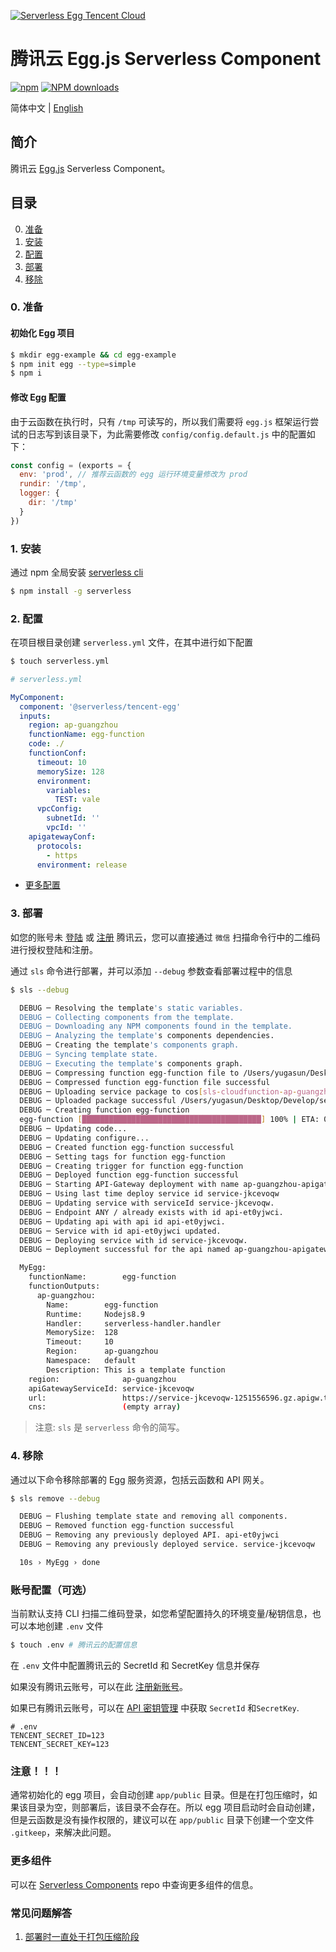 [![Serverless Egg Tencent Cloud](https://img.serverlesscloud.cn/20191226/1577361751088-egg_width.png)](http://serverless.com)

# 腾讯云 Egg.js Serverless Component

[![npm](https://img.shields.io/npm/v/%40serverless%2Ftencent-egg)](http://www.npmtrends.com/%40serverless%2Ftencent-egg)
[![NPM downloads](http://img.shields.io/npm/dm/%40serverless%2Ftencent-egg.svg?style=flat-square)](http://www.npmtrends.com/%40serverless%2Ftencent-egg)

简体中文 | [English](https://github.com/serverless-components/tencent-egg/blob/master/README.en.md)

## 简介

腾讯云 [Egg.js](https://github.com/eggjs/egg) Serverless Component。

## 目录

0. [准备](#0-准备)
1. [安装](#1-安装)
1. [配置](#2-配置)
1. [部署](#3-部署)
1. [移除](#4-移除)

### 0. 准备

#### 初始化 Egg 项目

```bash
$ mkdir egg-example && cd egg-example
$ npm init egg --type=simple
$ npm i
```

#### 修改 Egg 配置

由于云函数在执行时，只有 `/tmp` 可读写的，所以我们需要将 `egg.js` 框架运行尝试的日志写到该目录下，为此需要修改 `config/config.default.js` 中的配置如下：

```js
const config = (exports = {
  env: 'prod', // 推荐云函数的 egg 运行环境变量修改为 prod
  rundir: '/tmp',
  logger: {
    dir: '/tmp'
  }
})
```

### 1. 安装

通过 npm 全局安装 [serverless cli](https://github.com/serverless/serverless)

```bash
$ npm install -g serverless
```

### 2. 配置

在项目根目录创建 `serverless.yml` 文件，在其中进行如下配置

```bash
$ touch serverless.yml
```

```yml
# serverless.yml

MyComponent:
  component: '@serverless/tencent-egg'
  inputs:
    region: ap-guangzhou
    functionName: egg-function
    code: ./
    functionConf:
      timeout: 10
      memorySize: 128
      environment:
        variables:
          TEST: vale
      vpcConfig:
        subnetId: ''
        vpcId: ''
    apigatewayConf:
      protocols:
        - https
      environment: release
```

- [更多配置](https://github.com/serverless-components/tencent-egg/tree/master/docs/configure.md)

### 3. 部署

如您的账号未 [登陆](https://cloud.tencent.com/login) 或 [注册](https://cloud.tencent.com/register) 腾讯云，您可以直接通过 `微信` 扫描命令行中的二维码进行授权登陆和注册。

通过 `sls` 命令进行部署，并可以添加 `--debug` 参数查看部署过程中的信息

```bash
$ sls --debug

  DEBUG ─ Resolving the template's static variables.
  DEBUG ─ Collecting components from the template.
  DEBUG ─ Downloading any NPM components found in the template.
  DEBUG ─ Analyzing the template's components dependencies.
  DEBUG ─ Creating the template's components graph.
  DEBUG ─ Syncing template state.
  DEBUG ─ Executing the template's components graph.
  DEBUG ─ Compressing function egg-function file to /Users/yugasun/Desktop/Develop/serverless/tencent-egg/example/.serverless/egg-function.zip.
  DEBUG ─ Compressed function egg-function file successful
  DEBUG ─ Uploading service package to cos[sls-cloudfunction-ap-guangzhou-code]. sls-cloudfunction-default-egg-function-1584348537.zip
  DEBUG ─ Uploaded package successful /Users/yugasun/Desktop/Develop/serverless/tencent-egg/example/.serverless/egg-function.zip
  DEBUG ─ Creating function egg-function
  egg-function [████████████████████████████████████████] 100% | ETA: 0s | Speed: 4422.09k/s
  DEBUG ─ Updating code...
  DEBUG ─ Updating configure...
  DEBUG ─ Created function egg-function successful
  DEBUG ─ Setting tags for function egg-function
  DEBUG ─ Creating trigger for function egg-function
  DEBUG ─ Deployed function egg-function successful
  DEBUG ─ Starting API-Gateway deployment with name ap-guangzhou-apigateway in the ap-guangzhou region
  DEBUG ─ Using last time deploy service id service-jkcevoqw
  DEBUG ─ Updating service with serviceId service-jkcevoqw.
  DEBUG ─ Endpoint ANY / already exists with id api-et0yjwci.
  DEBUG ─ Updating api with api id api-et0yjwci.
  DEBUG ─ Service with id api-et0yjwci updated.
  DEBUG ─ Deploying service with id service-jkcevoqw.
  DEBUG ─ Deployment successful for the api named ap-guangzhou-apigateway in the ap-guangzhou region.

  MyEgg:
    functionName:        egg-function
    functionOutputs:
      ap-guangzhou:
        Name:        egg-function
        Runtime:     Nodejs8.9
        Handler:     serverless-handler.handler
        MemorySize:  128
        Timeout:     10
        Region:      ap-guangzhou
        Namespace:   default
        Description: This is a template function
    region:              ap-guangzhou
    apiGatewayServiceId: service-jkcevoqw
    url:                 https://service-jkcevoqw-1251556596.gz.apigw.tencentcs.com/release/
    cns:                 (empty array)
```

> 注意: `sls` 是 `serverless` 命令的简写。

### 4. 移除

通过以下命令移除部署的 Egg 服务资源，包括云函数和 API 网关。

```bash
$ sls remove --debug

  DEBUG ─ Flushing template state and removing all components.
  DEBUG ─ Removed function egg-function successful
  DEBUG ─ Removing any previously deployed API. api-et0yjwci
  DEBUG ─ Removing any previously deployed service. service-jkcevoqw

  10s › MyEgg › done
```

### 账号配置（可选）

当前默认支持 CLI 扫描二维码登录，如您希望配置持久的环境变量/秘钥信息，也可以本地创建 `.env` 文件

```bash
$ touch .env # 腾讯云的配置信息
```

在 `.env` 文件中配置腾讯云的 SecretId 和 SecretKey 信息并保存

如果没有腾讯云账号，可以在此 [注册新账号](https://cloud.tencent.com/register)。

如果已有腾讯云账号，可以在 [API 密钥管理](https://console.cloud.tencent.com/cam/capi) 中获取 `SecretId` 和`SecretKey`.

```text
# .env
TENCENT_SECRET_ID=123
TENCENT_SECRET_KEY=123
```

### 注意！！！

通常初始化的 egg 项目，会自动创建 `app/public` 目录。但是在打包压缩时，如果该目录为空，则部署后，该目录不会存在。所以 egg 项目启动时会自动创建，但是云函数是没有操作权限的，建议可以在 `app/public` 目录下创建一个空文件 `.gitkeep`，来解决此问题。

### 更多组件

可以在 [Serverless Components](https://github.com/serverless/components) repo 中查询更多组件的信息。

### 常见问题解答

1. [部署时一直处于打包压缩阶段](https://github.com/serverless-components/tencent-egg/issues/5)
